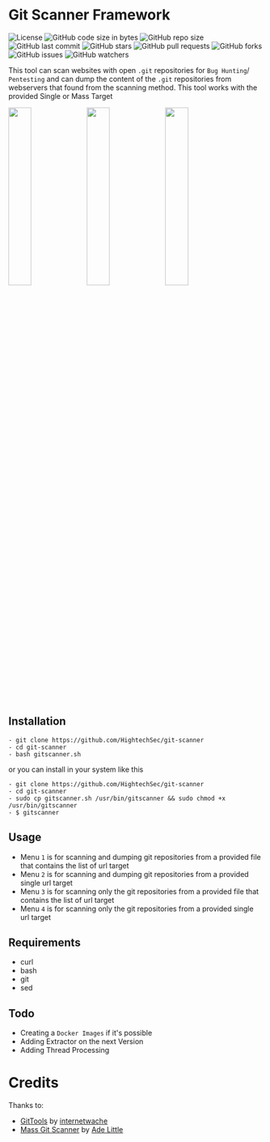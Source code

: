 # Git Scanner Framework
![License](https://img.shields.io/badge/License-GPL-blue.svg?style=flat)
![GitHub code size in bytes](https://img.shields.io/github/languages/code-size/HightechSec/git-scanner)
![GitHub repo size](https://img.shields.io/github/repo-size/HightechSec/git-scanner)
![GitHub last commit](https://img.shields.io/github/last-commit/HightechSec/git-scanner)
![GitHub stars](https://img.shields.io/github/stars/HightechSec/git-scanner)
![GitHub pull requests](https://img.shields.io/github/issues-pr/HightechSec/git-scanner)
![GitHub forks](https://img.shields.io/github/forks/HightechSec/git-scanner)
![GitHub issues](https://img.shields.io/github/issues/HightechSec/git-scanner)
![GitHub watchers](https://img.shields.io/github/watchers/HightechSec/git-scanner)

This tool can scan websites with open ```.git``` repositories for `Bug Hunting`/ `Pentesting` and can dump the content of the ```.git``` repositories from webservers that found from the scanning method. This tool works with the provided Single or Mass Target

<img src="https://raw.githubusercontent.com/HightechSec/git-scanner/master/img/1-gitscanner.PNG" width="30%"></img> <img src="https://raw.githubusercontent.com/HightechSec/git-scanner/master/img/2-gitscanner.PNG" width="30%"></img> <img src="https://raw.githubusercontent.com/HightechSec/git-scanner/master/img/3-gitscanner.PNG" width="30%"></img> 
## Installation
```
- git clone https://github.com/HightechSec/git-scanner
- cd git-scanner
- bash gitscanner.sh
``` 
or you can install in your system like this
```
- git clone https://github.com/HightechSec/git-scanner
- cd git-scanner
- sudo cp gitscanner.sh /usr/bin/gitscanner && sudo chmod +x /usr/bin/gitscanner
- $ gitscanner
```
## Usage
- Menu `1` is for scanning and dumping git repositories from a provided file that contains the list of url target
- Menu `2` is for scanning and dumping git repositories from a provided single url target
- Menu `3` is for scanning only the git repositories from a provided file that contains the list of url target 
- Menu `4` is for scanning only the git repositories from a provided single url target

## Requirements
* curl
* bash
* git
* sed

## Todo
- Creating a `Docker Images` if it's possible
- Adding Extractor on the next Version
- Adding Thread Processing

# Credits
Thanks to:
- [GitTools](https://github.com/internetwache/GitTools) by [internetwache](https://github.com/internetwache/)
- [Mass Git Scanner](https://github.com/Adelittle/Mass_Git_Scanner/) by [Ade Little](https://github.com/Adelittle/)
